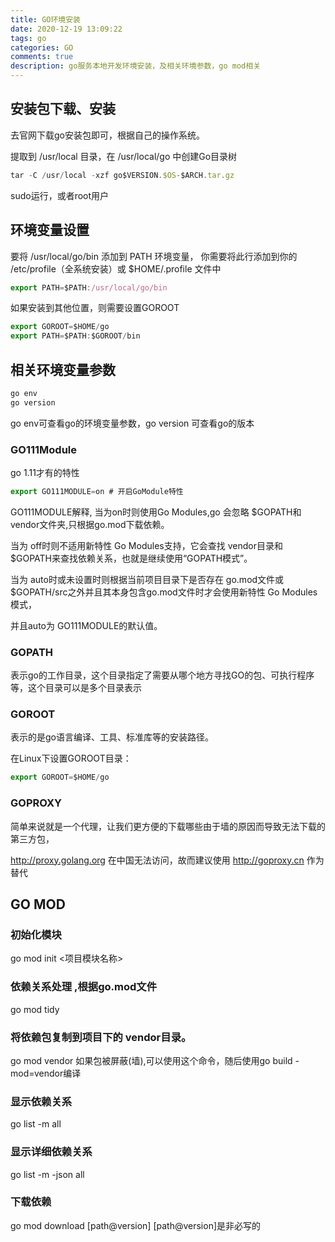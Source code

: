 ```yaml
---
title: GO环境安装
date: 2020-12-19 13:09:22
tags: go
categories: GO
comments: true
description: go服务本地开发环境安装，及相关环境参数，go mod相关
---
```


## 安装包下载、安装

去官网下载go安装包即可，根据自己的操作系统。

提取到 /usr/local 目录，在 /usr/local/go 中创建Go目录树

``` javascript
tar -C /usr/local -xzf go$VERSION.$OS-$ARCH.tar.gz
```
sudo运行，或者root用户

## 环境变量设置

要将 /usr/local/go/bin 添加到 PATH 环境变量， 你需要将此行添加到你的 /etc/profile（全系统安装）或 $HOME/.profile 文件中

``` javascript
export PATH=$PATH:/usr/local/go/bin
```

如果安装到其他位置，则需要设置GOROOT

``` javascript
export GOROOT=$HOME/go
export PATH=$PATH:$GOROOT/bin
```

## 相关环境变量参数

``` javascript
go env
go version
```

go env可查看go的环境变量参数，go version 可查看go的版本

### GO111Module
go 1.11才有的特性

``` javascript
export GO111MODULE=on # 开启GoModule特性
```
GO111MODULE解释, 当为on时则使用Go Modules,go 会忽略 $GOPATH和 vendor文件夹,只根据go.mod下载依赖。

当为 off时则不适用新特性 Go Modules支持，它会查找 vendor目录和 $GOPATH来查找依赖关系，也就是继续使用“GOPATH模式”。

当为 auto时或未设置时则根据当前项目目录下是否存在 go.mod文件或 $GOPATH/src之外并且其本身包含go.mod文件时才会使用新特性 Go Modules模式，

并且auto为 GO111MODULE的默认值。

### GOPATH

表示go的工作目录，这个目录指定了需要从哪个地方寻找GO的包、可执行程序等，这个目录可以是多个目录表示

### GOROOT

表示的是go语言编译、工具、标准库等的安装路径。

在Linux下设置GOROOT目录：

``` javascript
export GOROOT=$HOME/go
```

### GOPROXY

简单来说就是一个代理，让我们更方便的下载哪些由于墙的原因而导致无法下载的第三方包，

http://proxy.golang.org 在中国无法访问，故而建议使用 http://goproxy.cn 作为替代

## GO MOD

### 初始化模块
go mod init <项目模块名称>

### 依赖关系处理 ,根据go.mod文件
go mod tidy

### 将依赖包复制到项目下的 vendor目录。
go mod vendor
如果包被屏蔽(墙),可以使用这个命令，随后使用go build -mod=vendor编译

### 显示依赖关系
go list -m all

### 显示详细依赖关系
go list -m -json all

### 下载依赖
go mod download [path@version]
[path@version]是非必写的

